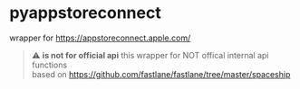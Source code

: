 # pyappstoreconnect
wrapper for https://appstoreconnect.apple.com/
> :warning: **is not for official api**
this wrapper for NOT offical internal api functions  
based on https://github.com/fastlane/fastlane/tree/master/spaceship

